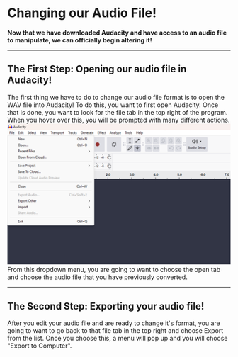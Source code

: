 # Changing our Audio File!
**Now that we have downloaded Audacity and have access to an audio file to manipulate, we can officially begin altering it!**
***
## The First Step: Opening our audio file in Audacity!
The first thing we have to do to change our audio file format is to open the WAV file into Audacity!
To do this, you want to first open Audacity. Once that is done, you want to look for the file tab in the top right of the program. When you hover over this, you will be prompted with many different actions. 
![](https://github.com/CanaanYantis/Digital_Systems_Final/blob/main/Screenshot%202024-12-09%20185607.png)
<br>
From this dropdown menu, you are going to want to choose the open tab and choose the audio file that you have previously converted.
***
## The Second Step: Exporting your audio file!
After you edit your audio file and are ready to change it's format, you are going to want to go back to that file tab in the top right and choose Export from the list. Once you choose this, a menu will pop up and you will choose "Export to Computer".<br>
